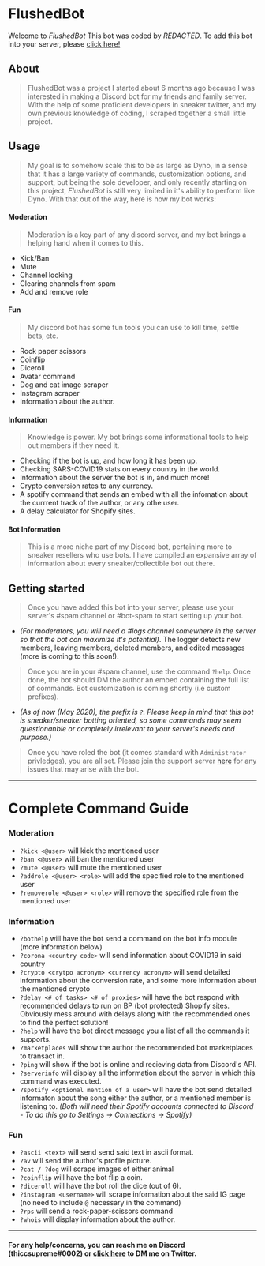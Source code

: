 # FlushedBot

Welcome to *FlushedBot* 
    This bot was coded by *REDACTED*. To add this bot into your server, please [click here!](https://google.com) 

## About

> FlushedBot was a project I started about 6 months ago because I was interested in making a Discord bot for my friends and family server. With the help of some proficient developers in sneaker twitter, and my own previous knowledge of coding, I scraped together a small little project. 

## Usage

> My goal is to somehow scale this to be as large as Dyno, in a sense that it has a large variety of commands, customization options, and support, but being the sole developer, and only recently starting on this project, *FlushedBot* is still very limited in it's ability to perform like Dyno. With that out of the way, here is how my bot works: 

#### Moderation 
> Moderation is a key part of any discord server, and my bot brings a helping hand when it comes to this.
* Kick/Ban
* Mute
* Channel locking
* Clearing channels from spam
* Add and remove role

#### Fun 
> My discord bot has some fun tools you can use to kill time, settle bets, etc. 
* Rock paper scissors
* Coinflip
* Diceroll 
* Avatar command
* Dog and cat image scraper
* Instagram scraper
* Information about the author. 

#### Information
> Knowledge is power. My bot brings some informational tools to help out members if they need it. 
* Checking if the bot is up, and how long it has been up. 
* Checking SARS-COVID19 stats on every country in the world.
* Information about the server the bot is in, and much more!
* Crypto conversion rates to any currency.
* A spotify command that sends an embed with all the infomation about the currrent track of the author, or any othe user. 
* A delay calculator for Shopify sites.

#### Bot Information
> This is a more niche part of my Discord bot, pertaining more to sneaker resellers who use bots. I have compiled an expansive array of information about every sneaker/collectible bot out there. 

## Getting started 
> Once you have added this bot into your server, please use your server's #spam channel or #bot-spam to start setting up your bot. 
* *(For moderators, you will need a #logs channel somewhere in the server so that the bot can maximize it's potential)*. The logger detects new members, leaving members, deleted members, and edited messages (more is coming to this soon!). 
> Once you are in your #spam channel, use the command `?help`. Once done, the bot should DM the author an embed containing the full list of commands. Bot customization is coming shortly (i.e custom prefixes). 
* *(As of now (May 2020), the prefix is `?`. Please keep in mind that this bot is sneaker/sneaker botting oriented, so some commands may seem questionanble or completely irrelevant to your server's needs and purpose.)*
> Once you have roled the bot (it comes standard with `Administrator` privledges), you are all set. Please join the support server [here](https://google.com) for any issues that may arise with the bot.

___

# Complete Command Guide

### Moderation

* `?kick <@user>` will kick the mentioned user
* `?ban <@user>` will ban the mentioned user
* `?mute <@user>` will mute the mentioned user
* `?addrole <@user> <role>` will add the specified role to the mentioned user
* `?removerole <@user> <role>` will remove the specified role from the mentioned user

### Information

* `?bothelp` will have the bot send a command on the bot info module (more information below)
* `?corona <country code>` will send information about COVID19 in said country
* `?crypto <crytpo acronym> <currency acronym>` will send detailed information about the conversion rate, and some more information about the mentioned crypto
* `?delay <# of tasks> <# of proxies>` will have the bot respond with recommended delays to run on BP (bot protected) Shopify sites. Obviously mess around with delays along with the recommended ones to find the perfect solution!
* `?help` will have the bot direct message you a list of all the commands it supports.
* `?marketplaces` will show the author the recommended bot marketplaces to transact in. 
* `?ping` will show if the bot is online and recieving data from Discord's API.
* `?serverinfo` will display all the information about the server in which this command was executed. 
* `?spotify <optional mention of a user>` will have the bot send detailed informaton about the song either the author, or a mentioned member is listening to. *(Both will need their Spotify accounts connected to Discord - To do this go to Settings -> Connections -> Spotify)*

### Fun

* `?ascii <text>` will send send said text in ascii format.
* `?av` will send the author's profile picture.
* `?cat / ?dog` will scrape images of either animal
* `?coinflip` will have the bot flip a coin.
* `?diceroll`  will have the bot roll the dice (out of 6).
* `?instagram <username>` will scrape information about the said IG page (no need to include `@` necessary in the command)
* `?rps` will send a rock-paper-scissors command
* `?whois` will display information about the author. 
___

#### For any help/concerns, you can reach me on Discord (thiccsupreme#0002) or [click here](https://twitter.com/messages/compose?recipient_id=1053363951747117058) to DM me on Twitter.
